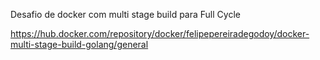 Desafio de docker com multi stage build para Full Cycle

https://hub.docker.com/repository/docker/felipepereiradegodoy/docker-multi-stage-build-golang/general
